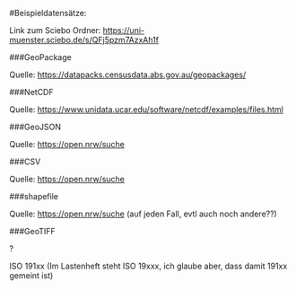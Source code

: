 #Beispieldatensätze:

Link zum Sciebo Ordner: <https://uni-muenster.sciebo.de/s/QFj5pzm7AzxAh1f>

###GeoPackage

Quelle: <https://datapacks.censusdata.abs.gov.au/geopackages/>

###NetCDF

Quelle: <https://www.unidata.ucar.edu/software/netcdf/examples/files.html>

###GeoJSON

Quelle: <https://open.nrw/suche>

###CSV

Quelle: <https://open.nrw/suche>

###shapefile

Quelle: <https://open.nrw/suche> (auf jeden Fall, evtl auch noch andere??)

###GeoTIFF

?

ISO 191xx (Im Lastenheft steht ISO 19xxx, ich glaube aber, dass damit 191xx gemeint ist)
